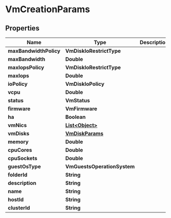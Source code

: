 

# VmCreationParams


## Properties

Name | Type | Description | Notes
------------ | ------------- | ------------- | -------------
**maxBandwidthPolicy** | **VmDiskIoRestrictType** |  |  [optional]
**maxBandwidth** | **Double** |  |  [optional]
**maxIopsPolicy** | **VmDiskIoRestrictType** |  |  [optional]
**maxIops** | **Double** |  |  [optional]
**ioPolicy** | **VmDiskIoPolicy** |  |  [optional]
**vcpu** | **Double** |  | 
**status** | **VmStatus** |  | 
**firmware** | **VmFirmware** |  | 
**ha** | **Boolean** |  | 
**vmNics** | [**List&lt;Object&gt;**](Object.md) |  | 
**vmDisks** | [**VmDiskParams**](VmDiskParams.md) |  | 
**memory** | **Double** |  | 
**cpuCores** | **Double** |  | 
**cpuSockets** | **Double** |  | 
**guestOsType** | **VmGuestsOperationSystem** |  |  [optional]
**folderId** | **String** |  |  [optional]
**description** | **String** |  |  [optional]
**name** | **String** |  | 
**hostId** | **String** |  |  [optional]
**clusterId** | **String** |  | 



